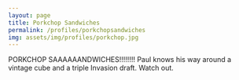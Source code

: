 ```yaml
---
layout: page
title: Porkchop Sandwiches
permalink: /profiles/porkchopsandwiches
img: assets/img/profiles/porkchop.jpg
---
```


PORKCHOP SAAAAAANDWICHES!!!!!!!! Paul knows his way around a vintage cube and a triple Invasion draft. Watch out.
